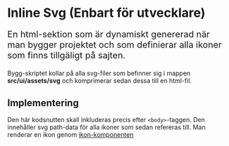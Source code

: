 # Inline Svg (Enbart för utvecklare)
<p style="font-size: 20px;">En html-sektion som är dynamiskt genererad när man bygger projektet och som definierar alla ikoner som finns tillgäligt på sajten.</p>

Bygg-skriptet kollar på alla svg-filer som befinner sig i mappen <strong>src/ui/assets/svg</strong> och komprimerar sedan dessa till en html-fil.

## Implementering
Den här kodsnutten skall inkluderas precis efter `<body>`-taggen. Den innehåller svg path-data för alla ikoner som sedan refereras till. Man renderar en ikon genom [ikon-komponenten](/components/detail/icon)
